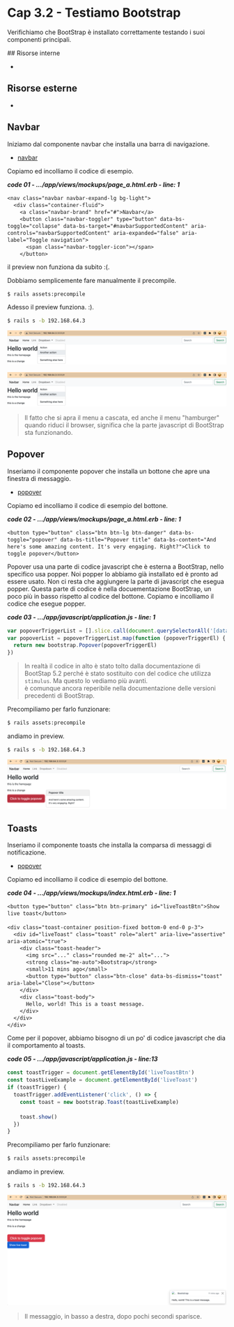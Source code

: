 # <a name="top"></a> Cap 3.2 - Testiamo Bootstrap

Verifichiamo che BootStrap è installato correttamente testando i suoi componenti principali.



## Risorse interne

- []()



## Risorse esterne

- []()



## Navbar

Iniziamo dal componente navbar che installa una barra di navigazione.

- [navbar](https://getbootstrap.com/docs/5.2/components/navbar/)

Copiamo ed incolliamo il codice di esempio.

***code 01 - .../app/views/mockups/page_a.html.erb - line: 1***

```html+erb
<nav class="navbar navbar-expand-lg bg-light">
  <div class="container-fluid">
    <a class="navbar-brand" href="#">Navbar</a>
    <button class="navbar-toggler" type="button" data-bs-toggle="collapse" data-bs-target="#navbarSupportedContent" aria-controls="navbarSupportedContent" aria-expanded="false" aria-label="Toggle navigation">
      <span class="navbar-toggler-icon"></span>
    </button>
```

il preview non funziona da subito :(.

Dobbiamo semplicemente fare manualmente il precompile.

```bash
$ rails assets:precompile
```

Adesso il preview funziona. :).

```bash
$ rails s -b 192.168.64.3
```

![fig01](https://github.com/flaviobordonidev/leanpubabrandnewcms/blob/master/ubuntudream/03-bootstrap/02_fig01-navbar1.png)

![fig02](https://github.com/flaviobordonidev/leanpubabrandnewcms/blob/master/ubuntudream/03-bootstrap/02_fig01-navbar1.png)

> Il fatto che si apra il menu a cascata, ed anche il menu "hamburger" quando riduci il browser, significa che la parte javascript di BootStrap sta funzionando.



## Popover

Inseriamo il componente popover che installa un bottone che apre una finestra di messaggio.

- [popover](https://getbootstrap.com/docs/5.2/components/popovers/)

Copiamo ed incolliamo il codice di esempio del bottone.

***code 02 - .../app/views/mockups/page_a.html.erb - line: 1***

```html+erb
<button type="button" class="btn btn-lg btn-danger" data-bs-toggle="popover" data-bs-title="Popover title" data-bs-content="And here's some amazing content. It's very engaging. Right?">Click to toggle popover</button>
```

Popover usa una parte di codice javascript che è esterna a BootStrap, nello specifico usa popper.
Noi popper lo abbiamo già installato ed è pronto ad essere usato.
Non ci resta che aggiungere la parte di javascript che esegua popper. Questa parte di codice è nella docuementazione BootStrap, un poco più in basso rispetto al codice del bottone.
Copiamo e incolliamo il codice che esegue popper.

***code 03 - .../app/javascript/application.js - line: 1***

```javascript
var popoverTriggerList = [].slice.call(document.querySelectorAll('[data-bs-toggle="popover"]'))
var popoverList = popoverTriggerList.map(function (popoverTriggerEl) {
  return new bootstrap.Popover(popoverTriggerEl)
})
```

> In realtà il codice in alto è stato tolto dalla documentazione di BootStap 5.2 perché è stato sostituito con del codice che utilizza `stimulus`. Ma questo lo vediamo più avanti.<br/>
> è comunque ancora reperibile nella documentazione delle versioni precedenti di BootStrap.

Precompiliamo per farlo funzionare:

```bash
$ rails assets:precompile
```

andiamo in preview.

```bash
$ rails s -b 192.168.64.3
```

![fig03](https://github.com/flaviobordonidev/leanpubabrandnewcms/blob/master/ubuntudream/03-bootstrap/02_fig03-popover.png)





## Toasts

Inseriamo il componente toasts che installa la comparsa di messaggi di notificazione.

- [popover](https://getbootstrap.com/docs/5.2/components/popovers/)

Copiamo ed incolliamo il codice di esempio del bottone.

***code 04 - .../app/views/mockups/index.html.erb - line: 1***

```html+erb
<button type="button" class="btn btn-primary" id="liveToastBtn">Show live toast</button>

<div class="toast-container position-fixed bottom-0 end-0 p-3">
  <div id="liveToast" class="toast" role="alert" aria-live="assertive" aria-atomic="true">
    <div class="toast-header">
      <img src="..." class="rounded me-2" alt="...">
      <strong class="me-auto">Bootstrap</strong>
      <small>11 mins ago</small>
      <button type="button" class="btn-close" data-bs-dismiss="toast" aria-label="Close"></button>
    </div>
    <div class="toast-body">
      Hello, world! This is a toast message.
    </div>
  </div>
</div>
```


Come per il popover, abbiamo bisogno di un po' di codice javascript che dia il comportamento al toasts.

***code 05 - .../app/javascript/application.js - line:13***

```javascript
const toastTrigger = document.getElementById('liveToastBtn')
const toastLiveExample = document.getElementById('liveToast')
if (toastTrigger) {
  toastTrigger.addEventListener('click', () => {
    const toast = new bootstrap.Toast(toastLiveExample)

    toast.show()
  })
}
```


Precompiliamo per farlo funzionare:

```bash
$ rails assets:precompile
```

andiamo in preview.

```bash
$ rails s -b 192.168.64.3
```

![fig04](https://github.com/flaviobordonidev/leanpubabrandnewcms/blob/master/ubuntudream/03-bootstrap/02_fig04-toasts.png)

> Il messaggio, in basso a destra, dopo pochi secondi sparisce.
